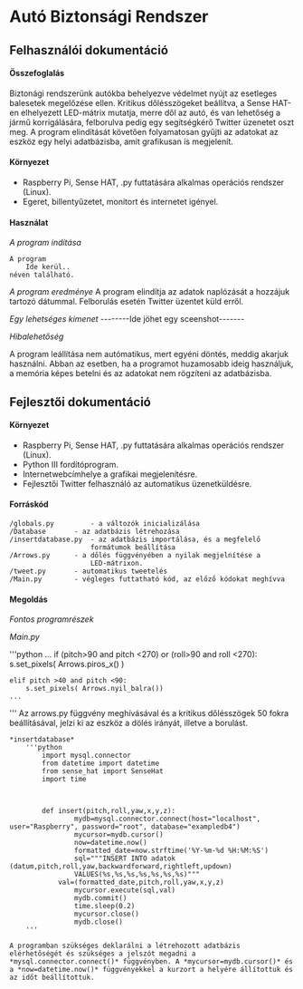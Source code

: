 # Autó Biztonsági Rendszer
## Felhasználói dokumentáció

#### Összefoglalás

Biztonági rendszerünk autókba behelyezve védelmet nyújt az esetleges balesetek megelőzése ellen. Kritikus dőlésszögeket beállítva, a Sense HAT-en elhelyezett LED-mátrix mutatja, merre dől az autó, és van lehetőség a jármű korrigálására, felborulva pedig egy segítségkérő Twitter üzenetet oszt meg. A program elindítását követően folyamatosan gyűjti az adatokat az eszköz egy helyi adatbázisba, amit grafikusan is megjelenít.

#### Környezet

* Raspberry Pi, Sense HAT, .py futtatására alkalmas operációs rendszer (Linux).
* Egeret, billentyűzetet, monitort és internetet igényel.
	
#### Használat

*A program indítása*
	
	A program	
		Ide kerül..
	néven található.

*A program eredménye*
A program elindítja az adatok naplózását a hozzájuk tartozó dátummal.
Felborulás esetén Twitter üzentet küld erről.
		
*Egy lehetséges kimenet*
	--------Ide jöhet egy sceenshot-------

*Hibalehetőség*

A program leállítása nem autómatikus, mert egyéni döntés, meddig akarjuk használni. Abban az esetben, ha a programot huzamosabb ideig használjuk, a memória képes betelni és az adatokat nem rögzíteni az adatbázisba.

## Fejlesztői dokumentáció

#### Környezet
* Raspberry Pi, Sense HAT, .py futtatására alkalmas operációs rendszer (Linux).
* Python III fordítóprogram.
* Internetwebcímhelye a grafikai megjelenítésre.
* Fejlesztői Twitter felhasználó az automatikus üzenetküldésre.

#### Forráskód
	/globals.py 		- a változók inicializálása
	/Database		- az adatbázis létrehozása
	/insertdatabase.py	- az adatbázis importálása, és a megfelelő 
						formátumok beállítása
	/Arrows.py		- a dőlés függvényében a nyilak megjelnítése a 
						LED-mátrixon.
	/tweet.py		- automatikus tweetelés
	/Main.py		- végleges futtatható kód, az előző kódokat meghívva

#### Megoldás

*Fontos programrészek*
	
*Main.py*

'''python
	...
	if (pitch>90 and pitch <270) or (roll>90 and roll <270):
		s.set_pixels( Arrows.piros_x() )
    
	elif pitch >40 and pitch <90:
		s.set_pixels( Arrows.nyil_balra())
	...
'''
Az arrows.py függvény meghívásával és a kritikus dőlésszögek 50 fokra beállításával, jelzi ki az eszköz a dölés irányát, illetve a borulást.

	*insertdatabase*
		'''python
			import mysql.connector
			from datetime import datetime
			from sense_hat import SenseHat
			import time



			def insert(pitch,roll,yaw,x,y,z):
    				mydb=mysql.connector.connect(host="localhost", user="Raspberry", password="root", database="exampledb4")
    				mycursor=mydb.cursor()
    				now=datetime.now()
    				formatted_date=now.strftime('%Y-%m-%d %H:%M:%S')
    				sql="""INSERT INTO adatok (datum,pitch,roll,yaw,backwardforward,rightleft,updown)
    				VALUES(%s,%s,%s,%s,%s,%s,%s)"""
   				val=(formatted_date,pitch,roll,yaw,x,y,z)
    				mycursor.execute(sql,val)
    				mydb.commit()
    				time.sleep(0.2)
    				mycursor.close()
    				mydb.close()
		'''
	
	A programban szükséges deklarálni a létrehozott adatbázis elérhetőségét és szükséges a jelszót megadni a *mysql.connector.connect()* függvényben. A *mycursor=mydb.cursor()* és a *now=datetime.now()* függvényekkel a kurzort a helyére állítottuk és az időt beállítottuk.
	
